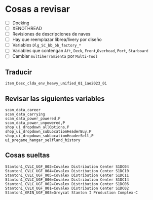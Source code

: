 # Cosas a revisar

- [ ] Docking
- [ ] XENOTHREAD
- [ ] Revisiones de descripciones de naves
- [ ] Hay que reemplazar librea/livery por diseño
- [ ] Variables `Dlg_SC_bb_bb_factory_*`
- [ ] Variables que contengan `Aft`, `Deck`, `Front`,`Overhead`, `Port`, `Starboard`
- [ ] Cambiar `multiherramienta` por `Multi-Tool`

## Traducir

```text
item_Desc_clda_env_heavy_unified_01_iae2023_01
```

## Revisar las siguientes variables

```text
scan_data_career
scan_data_carrying
scan_data_power_powered,P
scan_data_power_unpowered,P
shop_ui_dropdown_allOptions,P
shop_ui_dropdown_subLocationHeaderBuy,P
shop_ui_dropdown_subLocationHeaderSell,P
ui_pregame_hangar_selfland_history
```

## Cosas sueltas

```text
Stanton1_CVLC_UGF_002=Covalex Distribution Center S1DC04
Stanton1_CVLC_UGF_004=Covalex Distribution Center S1DC10
Stanton1_CVLC_UGF_005=Covalex Distribution Center S1DC11
Stanton1_CVLC_UGF_006=Covalex Distribution Center S1DC14
Stanton1_CVLC_UGF_002=Covalex Distribution Center S1DC06
Stanton1_CVLX_UGF_001=Covalex Distribution Center S1DC02
Stanton1_GRIN_UGF_003=Greycat Stanton I Production Complex-C
```
